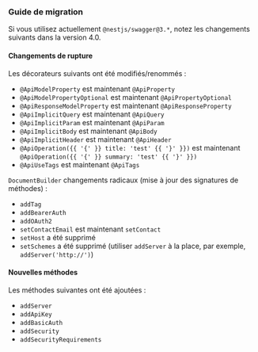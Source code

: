 ### Guide de migration

Si vous utilisez actuellement `@nestjs/swagger@3.*`, notez les changements suivants dans la version 4.0.

#### Changements de rupture

Les décorateurs suivants ont été modifiés/renommés :

- `@ApiModelProperty` est maintenant `@ApiProperty`
- `@ApiModelPropertyOptional` est maintenant `@ApiPropertyOptional`
- `@ApiResponseModelProperty` est maintenant `@ApiResponseProperty`
- `@ApiImplicitQuery` est maintenant `@ApiQuery`
- `@ApiImplicitParam` est maintenant `@ApiParam`
- `@ApiImplicitBody` est maintenant `@ApiBody`
- `@ApiImplicitHeader` est maintenant `@ApiHeader`
- `@ApiOperation({{ '{' }} title: 'test' {{ '}' }})` est maintenant `@ApiOperation({{ '{' }} summary: 'test' {{ '}' }})`
- `@ApiUseTags` est maintenant `@ApiTags`

`DocumentBuilder` changements radicaux (mise à jour des signatures de méthodes) :

- `addTag`
- `addBearerAuth`
- `addOAuth2`
- `setContactEmail` est maintenant `setContact`
- `setHost` a été supprimé
- `setSchemes` a été supprimé (utiliser `addServer` à la place, par exemple, `addServer('http://')`)

#### Nouvelles méthodes

Les méthodes suivantes ont été ajoutées :

- `addServer`
- `addApiKey`
- `addBasicAuth`
- `addSecurity`
- `addSecurityRequirements`

<app-banner-devtools></app-banner-devtools>
